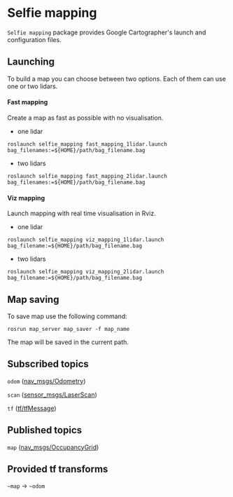 # Selfie mapping
`Selfie mapping` package provides Google Cartographer's launch and configuration files.
## Launching
To build a map you can choose between two options. Each of them can use one or two lidars.
#### Fast mapping
Create a map as fast as possible with no visualisation.
* one lidar
```
roslaunch selfie_mapping fast_mapping_1lidar.launch bag_filenames:=${HOME}/path/bag_filename.bag
```
* two lidars
```
roslaunch selfie_mapping fast_mapping_2lidar.launch bag_filenames:=${HOME}/path/bag_filename.bag
```

#### Viz mapping
Launch mapping with real time visualisation in Rviz.
* one lidar
```
roslaunch selfie_mapping viz_mapping_1lidar.launch bag_filename:=${HOME}/path/bag_filename.bag
```
* two lidars
```
roslaunch selfie_mapping viz_mapping_2lidar.launch bag_filename:=${HOME}/path/bag_filename.bag
```

## Map saving
To save map use the following command:
```
rosrun map_server map_saver -f map_name
```
The map will be saved in the current path.

## Subscribed topics
`odom` ([nav_msgs/Odometry](http://docs.ros.org/melodic/api/nav_msgs/html/msg/Odometry.html))

`scan` ([sensor_msgs/LaserScan](http://docs.ros.org/melodic/api/sensor_msgs/html/msg/LaserScan.html))

`tf` ([tf/tfMessage](http://docs.ros.org/melodic/api/tf/html/msg/tfMessage.html))

## Published topics

`map` ([nav_msgs/OccupancyGrid](http://docs.ros.org/melodic/api/nav_msgs/html/msg/OccupancyGrid.html))


## Provided tf transforms

`~map` → `~odom`
